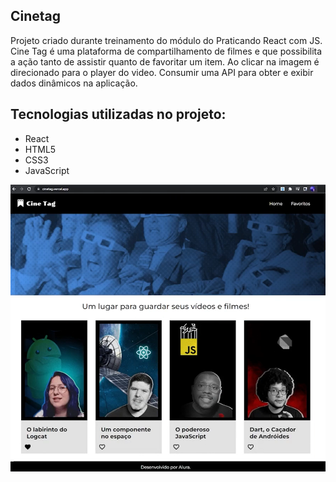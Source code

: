 ## Cinetag

Projeto criado durante treinamento do módulo do Praticando React com JS. 
Cine Tag  é uma plataforma de compartilhamento de filmes e que possibilita a ação tanto de assistir quanto de favoritar um item.
Ao clicar na imagem  é direcionado para o player do video.
 Consumir uma API para obter e exibir dados dinâmicos na aplicação.

## Tecnologias utilizadas no projeto: 

- React
- HTML5
- CSS3
- JavaScript

<img src="/public/imagens/cinetag.png">


